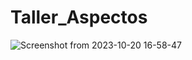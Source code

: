 # Taller_Aspectos
![Screenshot from 2023-10-20 16-58-47](https://github.com/jojusuar/Taller_Aspectos/assets/139071604/69195916-4992-4814-a64b-24955ccac082)
